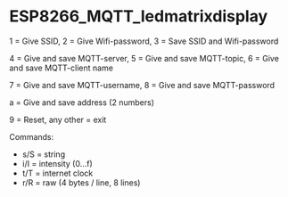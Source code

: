 # ESP8266_MQTT_ledmatrixdisplay


1 = Give SSID, 2 = Give Wifi-password, 3 = Save SSID and Wifi-password

4 = Give and save MQTT-server, 5 = Give and save MQTT-topic, 6 = Give and save MQTT-client name

7 = Give and save MQTT-username, 8 = Give and save MQTT-password

a = Give and save address (2 numbers)

9 = Reset, any other = exit


Commands:
- s/S = string
- i/I = intensity (0...f)
- t/T = internet clock
- r/R = raw (4 bytes / line, 8 lines)
